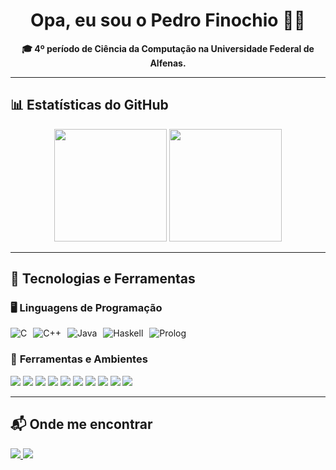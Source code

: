 <h1 align="center">Opa, eu sou o Pedro Finochio ✌🏻</h1>  

<p align="center">
  <strong>🎓 4º período de Ciência da Computação na Universidade Federal de Alfenas.</strong><br>  
</p>

---

## 📊 Estatísticas do GitHub  

<div align="center">
  <img height="180em" src="https://github-readme-stats.vercel.app/api?username=PedroFinochio&show_icons=true&theme=dracula&include_all_commits=true&count_private=true"/>  
  <img height="180em" src="https://github-readme-stats.vercel.app/api/top-langs/?username=PedroFinochio&layout=compact&langs_count=7&theme=dracula"/>  
</div>  

---

## 🚀 Tecnologias e Ferramentas  

### 🖥️ **Linguagens de Programação**  

<div style="display: flex; gap: 10px;">
    <img alt="C" src="https://img.shields.io/badge/C-00599C?style=for-the-badge&logo=c&logoColor=white">
    <img alt="C++" src="https://img.shields.io/badge/C%2B%2B-00599C?style=for-the-badge&logo=c%2B%2B&logoColor=white">
    <img alt="Java" src="https://img.shields.io/badge/Java-ED8B00?style=for-the-badge&logo=java&logoColor=white">
    <img alt="Haskell" src="https://img.shields.io/badge/Haskell-5D4F85?style=for-the-badge&logo=haskell&logoColor=white">
    <img alt="Prolog" src="https://img.shields.io/badge/Prolog-FF0000?style=for-the-badge&logo=prolog&logoColor=white">
</div>  

### 🔧 **Ferramentas e Ambientes**  

<div>
  <img src="https://img.shields.io/badge/Windows-0078D6?style=for-the-badge&logo=windows&logoColor=white">
  <img src="https://img.shields.io/badge/Linux-FCC624?style=for-the-badge&logo=linux&logoColor=black">
  <img src="https://img.shields.io/badge/Zsh-4EAA25?style=for-the-badge&logo=gnu-bash&logoColor=white">
  <img src="https://img.shields.io/badge/Git-F05032?style=for-the-badge&logo=git&logoColor=white">
  <img src="https://img.shields.io/badge/GitHub-181717?style=for-the-badge&logo=github&logoColor=white">
  <img src="https://img.shields.io/badge/VS%20Code-007ACC?style=for-the-badge&logo=visual-studio-code&logoColor=white">
  <img src="https://img.shields.io/badge/IntelliJ%20IDEA-000000?style=for-the-badge&logo=intellij-idea&logoColor=white">
  <img src="https://img.shields.io/badge/GHCi-5D4F85?style=for-the-badge&logo=haskell&logoColor=white">
  <img src="https://img.shields.io/badge/Markdown-000000?style=for-the-badge&logo=markdown&logoColor=white">
  <img src="https://img.shields.io/badge/LaTeX-008080?style=for-the-badge&logo=latex&logoColor=white">
</div>  

---

## 📬 Onde me encontrar  

<div align="left">  
  <a href="https://instagram.com/pedro_finochioo" target="_blank">
    <img src="https://img.shields.io/badge/-Instagram-%23E4405F?style=for-the-badge&logo=instagram&logoColor=white">
  </a>
  <a href="mailto:pedro.finochio@sou.unifal-mg.edu.br">
    <img src="https://img.shields.io/badge/-Gmail-%23333?style=for-the-badge&logo=gmail&logoColor=white">
  </a>
</div>  
